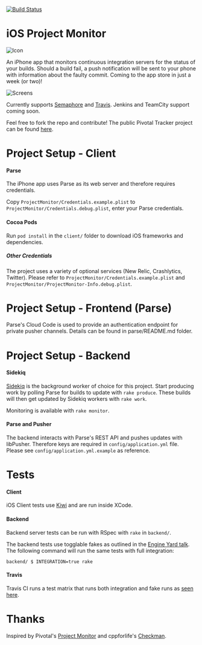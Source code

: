 [![Build Status](https://travis-ci.org/dimroc/iOS.ProjectMonitor.png?branch=master)](https://travis-ci.org/dimroc/iOS.ProjectMonitor)

iOS Project Monitor
===================

![Icon](https://raw.githubusercontent.com/dimroc/iOS.ProjectMonitor/master/client/ProjectMonitor/Images.xcassets/AppIcon.appiconset/AppIconv2.png)

An iPhone app that monitors continuous integration servers for the status
of your builds. Should a build fail, a push notification will be sent to your
phone with information about the faulty commit. Coming to the app store in just a week (or two)!

![Screens](https://raw.githubusercontent.com/dimroc/iOS.ProjectMonitor/master/client/ProjectMonitor/Images.xcassets/screens.imageset/screens.png)

Currently supports [Semaphore](http://www.semaphoreapp.com) and [Travis](http://travis-ci.com/). Jenkins and TeamCity support coming soon. 

Feel free to fork the repo and contribute! The public Pivotal Tracker project can be found [here](https://www.pivotaltracker.com/projects/1001516).

Project Setup - Client
======================

#### Parse
The iPhone app uses Parse as its web server and therefore requires credentials.

Copy `ProjectMonitor/Credentials.example.plist` to `ProjectMonitor/Credentials.debug.plist`,
enter your Parse credentials.

#### Cocoa Pods
Run `pod install` in the `client/` folder to download iOS frameworks and dependencies.

##### Other Credentials
The project uses a variety of optional services (New Relic, Crashlytics, Twitter). Please refer to `ProjectMonitor/Credentials.example.plist` and `ProjectMonitor/ProjectMonitor-Info.debug.plist`.

Project Setup - Frontend (Parse)
===============================

Parse's Cloud Code is used to provide an authentication endpoint for private pusher channels. Details can be found in parse/README.md folder.

Project Setup - Backend
=======================

#### Sidekiq
[Sidekiq](https://github.com/mperham/sidekiq) is the background worker of choice for this project. Start producing work by polling Parse for builds to update with `rake produce`. These builds will then get updated by Sidekiq workers with `rake work`.

Monitoring is available with `rake monitor`.

#### Parse and Pusher
The backend interacts with Parse's REST API and pushes updates with libPusher. Therefore keys are required in `config/application.yml` file. Please see `config/application.yml.example` as reference.

Tests
=====
#### Client
iOS Client tests use [Kiwi](https://github.com/allending/Kiwi) and are run inside XCode.

#### Backend
Backend server tests can be run with RSpec with `rake` in `backend/`.

The backend tests use togglable fakes as outlined in the [Engine Yard talk](https://vimeo.com/26510145). The following command will run the same tests with full integration:

```shell
backend/ $ INTEGRATION=true rake
```

#### Travis
Travis CI runs a test matrix that runs both integration and fake runs as [seen here](https://travis-ci.org/dimroc/iOS.ProjectMonitor).

Thanks
======

Inspired by Pivotal's [Project Monitor](https://github.com/pivotal/projectmonitor)
and cppforlife's [Checkman](https://github.com/cppforlife/checkman).
